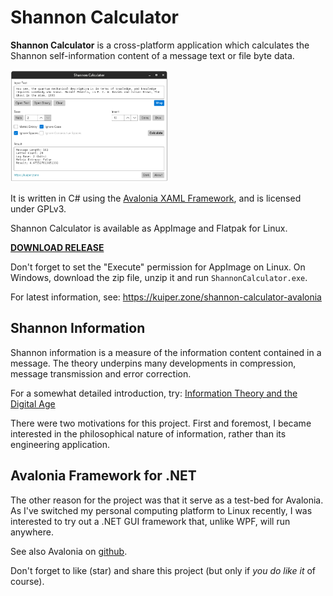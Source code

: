 # Shannon Calculator #

**Shannon Calculator** is a cross-platform application which calculates the Shannon self-information content
of a message text or file byte data.

<img alt="Screenshot" src="Screenshot.png" style="width:50%;max-width:450px;"/>

It is written in C# using the [Avalonia XAML Framework](https://avaloniaui.net/), and is licensed under GPLv3.

Shannon Calculator is available as AppImage and Flatpak for Linux.

[**DOWNLOAD RELEASE**](https://github.com/KuiperZone/Shannon-Calculator/releases/latest)

Don't forget to set the "Execute" permission for AppImage on Linux. On Windows, download the zip file, unzip it and
run `ShannonCalculator.exe`.

For latest information, see: https://kuiper.zone/shannon-calculator-avalonia

## Shannon Information ##
Shannon information is a measure of the information content contained in a message. The theory underpins many
developments in compression, message transmission and error correction.

For a somewhat detailed introduction, try: [Information Theory and the Digital Age](https://web.mit.edu/6.933/www/Fall2001/Shannon2.pdf)

There were two motivations for this project. First and foremost, I became interested in the philosophical
nature of information, rather than its engineering application.

## Avalonia Framework for .NET ##
The other reason for the project was that it serve as a test-bed for Avalonia. As I've switched my personal computing
platform to Linux recently, I was interested to try out a .NET GUI framework that, unlike WPF, will run anywhere.

See also Avalonia on [github](https://github.com/AvaloniaUI/Avalonia).

Don't forget to like (star) and share this project (but only if *you do like it* of course).
